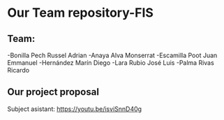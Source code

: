 # Our Team repository-FIS
## Team:
-Bonilla Pech Russel Adrian
-Anaya Alva Monserrat
-Escamilla Poot Juan Emmanuel
-Hernández Marín Diego
-Lara Rubio José Luis
-Palma Rivas Ricardo

## Our project proposal

Subject asistant: https://youtu.be/isviSnnD40g
